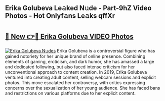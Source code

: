 ## Erika Golubeva Le𝚊ked N𝚞de - Part-9hZ Video Photos - Hot Onlyf𝚊ns Le𝚊ks qffXr

# <h2><a href="http://ab15055.deff.icu/?id=Erika+Golubeva">🔗 New 👉🔴 Erika Golubeva VIDEO Photos</a></h2>

[![Erika Golubeva N𝚞des](https://i.imgur.com/rIISA9y.gif)](http://ab15055.deff.icu/?id=Erika+Golubeva)
Erika Golubeva is a controversial figure who has gained notoriety for her unique brand of online presence. Combining elements of gaming, eroticism, and dark humor, she has amassed a large and dedicated following, but also faced intense criticism for her unconventional approach to content creation. In 2019, Erika Golubeva ventured into creating adult content, selling webcam sessions and explicit photos. This move escalated her controversy, with critics expressing concerns over the sexualization of her young audience. She has faced bans and restrictions on various platforms due to her explicit content.
